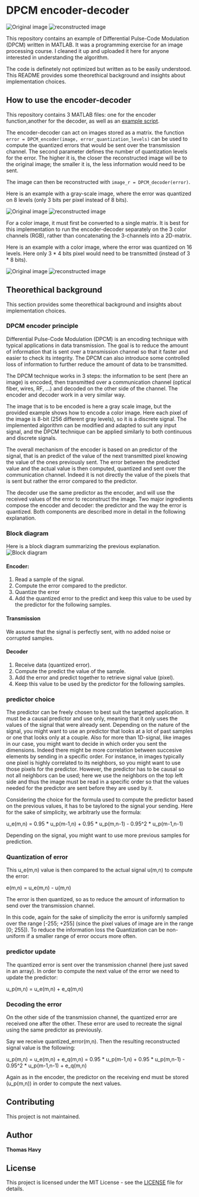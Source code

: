 # DPCM encoder-decoder

![Original image](lena.png) ![reconstructed image](lena_16.png)

This repository contains an example of Differential Pulse-Code Modulation (DPCM) written in MATLAB. It was a programming exercise for an image processing course. I cleaned it up and uploaded it here for anyone interested in understanding the algorithm.

The code is definetely not optimized but written as to be easily understood. This README provides some theorethical background and insights about implementation choices.

## How to use the encoder-decoder

This repository contains 3 MATLAB files: one for the encoder function,another for the decoder, as well as an [example script](example.m).

The encoder-decoder can act on images stored as a matrix. the function `error = DPCM_encoder(image, error_quantization_levels)` can be used to compute the quantized errors that would be sent over the transmission channel. The second parameter defines the number of quantization levels for the error. The higher it is, the closer the reconstructed image will be to the original image; the smaller it is, the less information would need to be sent.

The image can then be reconstructed with `image_r = DPCM_decoder(error)`.

Here is an example with a gray-scale image, where the error was quantized on 8 levels (only 3 bits per pixel instead of 8 bits).

![Original image](lena_gray.png) ![reconstructed image](lena_gray_8.png)

For a color image, it must first be converted to a single matrix. It is best for this implementation to run the encoder-decoder separately on the 3 color channels (RGB), rather than concatenating the 3-channels into a 2D-matrix.

Here is an example with a color image, where the error was quantized on 16 levels. Here only 3 \* 4 bits pixel would need to be transmitted (instead of 3 \* 8 bits).

![Original image](lena.png) ![reconstructed image](lena_16.png)

## Theorethical background

This section provides some theorethical background and insights about implementation choices.

### DPCM encoder principle

Differential Pulse-Code Modulation (DPCM) is an encoding technique with typical applications in data transmission. The goal is to reduce the amount of information that is sent over a transmission channel so that it faster and easier to check its integrity. The DPCM can also introduce some controlled loss of information to further reduce the amount of data to be transmitted.

The DPCM technique works in 3 steps: the information to be sent (here an image) is encoded, then transmitted over a communication channel (optical fiber, wires, RF, ...) and decoded on the other side of the channel. The encoder and decoder work in a very similar way.

The image that is to be encoded is here a gray scale image, but the provided example shows how to encode a color image. Here each pixel of the image is 8-bit (256 different gray levels), so it is a discrete signal. The implemented algorithm can be modified and adapted to suit any input signal, and the DPCM technique can be applied similarly to both continuous and discrete signals.

The overall mechanism of the encoder is based on an predictor of the signal, that is an predict of the value of the next transmitted pixel knowing the value of the ones previously sent. The error between the predicted value and the actual value is then computed, quantized and sent over the communication channel. Indeed it is not directly the value of the pixels that is sent but rather the error compared to the predictor.

The decoder use the same predictor as the encoder, and will use the received values of the error to reconstruct the image. Two major ingredients compose the encoder and decoder: the predictor and the way the error is quantized. Both components are described more in detail in the following explanation.

### Block diagram

Here is a block diagram summarizing the previous explanation.
![Block diagram](diagram.png)

#### Encoder:
1. Read a sample of the signal.
2. Compute the error compared to the predictor.
3. Quantize the error
4. Add the quantized error to the predict and keep this value to be used by the predictor for the following samples.

#### Transmission
We assume that the signal is perfectly sent, with no added noise or corrupted samples.

#### Decoder
1. Receive data (quantized error).
2. Compute the predict the value of the sample.
3. Add the error and predict together to retrieve signal value (pixel).
4. Keep this value to be used by the predictor for the following samples.

### predictor choice

The predictor can be freely chosen to best suit the targetted application. It must be a causal predictor and use only, meaning that it only uses the values of the signal that were already sent. Depending on the nature of the signal, you might want to use an predictor that looks at a lot of past samples or one that looks only at a couple. Also for more than 1D-signal, like images in our case, you might want to decide in which order you sent the dimensions. Indeed there might be more correlation between succesive elements by sending in a specific order. For instance, in images typically one pixel is highly correlated to its neighbors, so you might want to use those pixels for the predictor. However, the predictor has to be causal so not all neighbors can be used; here we use the neighbors on the top left side and thus the image must be read in a specific order so that the values needed for the predictor are sent before they are used by it.

Considering the choice for the formula used to compute the predictor based on the previous values, it has to be taylored to the signal your sending. Here for the sake of simplicity, we arbitrarly use the formula:

u_e(m,n) = 0.95 \* u_p(m-1,n) + 0.95 \* u_p(m,n-1) - 0.95^2 \* u_p(m-1,n-1)

Depending on the signal, you might want to use more previous samples for prediction.

### Quantization of error

This u_e(m,n) value is then compared to the actual signal u(m,n) to compute the error:

e(m,n) = u_e(m,n) - u(m,n)

The error is then quantized, so as to reduce the amount of information to send over the transmission channel.

In this code, again for the sake of simplicity the error is uniformly sampled over the range [-255; +255] (since the pixel values of image are in the range [0; 255]). To reduce the information loss the Quantization can be non-uniform if a smaller range of error occurs more often.

### predictor update

The quantized error is sent over the transmission channel (here just saved in an array). In order to compute the next value of the error we need to update the predictor:

u_p(m,n) = u_e(m,n) + e_q(m,n)

### Decoding the error

On the other side of the transmission channel, the quantized error are received one after the other. These error are used to recreate the signal using the same predictor as previously.

Say we receive quantized_error(m,n). Then the resulting reconstructed signal value is the following:

u_p(m,n) = u_e(m,n) + e_q(m,n) = 0.95 \* u_p(m-1,n) + 0.95 \* u_p(m,n-1) - 0.95^2 \* u_p(m-1,n-1) + e_q(m,n)

Again as in the encoder, the predictor on the receiving end must be stored (u_p(m,n)) in order to compute the next values.

## Contributing

This project is not maintained.

## Author

**Thomas Havy**

## License

This project is licensed under the MIT License - see the [LICENSE](LICENSE) file for details.
